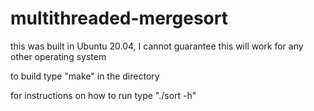 # multithreaded-mergesort

this was built in Ubuntu 20.04, I cannot guarantee this will work for any other operating system

to build type "make" in the directory

for instructions on how to run type "./sort -h"
